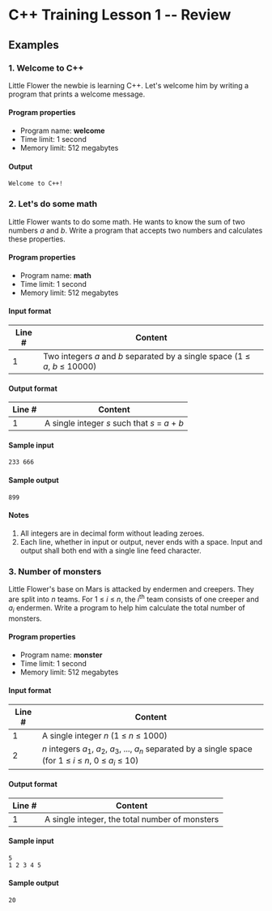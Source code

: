 # C++ Training Lesson 1 -- Review

## Examples

### 1. Welcome to C++

Little Flower the newbie is learning C++. Let's welcome him by writing a program that prints a welcome message. 

#### Program properties

* Program name: **welcome**
* Time limit: 1 second
* Memory limit: 512 megabytes

#### Output

```
Welcome to C++!
```

### 2. Let's do some math

Little Flower wants to do some math.
He wants to know the sum of two numbers *a* and *b*.
Write a program that accepts two numbers and calculates these properties. 

#### Program properties

* Program name: **math**
* Time limit: 1 second
* Memory limit: 512 megabytes

#### Input format

| Line # | Content                                                                    |
| ------ | -------------------------------------------------------------------------- |
| 1      | Two integers *a* and *b* separated by a single space (1 ≤ *a*, *b* ≤ 10000) |

#### Output format

| Line # | Content                                        |
| ------ | ---------------------------------------------- |
| 1      | A single integer *s* such that *s* = *a* + *b* |

#### Sample input

```
233 666
```

#### Sample output

```
899
```

#### Notes
1. All integers are in decimal form without leading zeroes. 
2. Each line, whether in input or output, never ends with a space. Input and output shall both end with a single line feed character. 

### 3. Number of monsters

Little Flower's base on Mars is attacked by endermen and creepers. 
They are split into *n* teams. 
For 1 ≤ *i* ≤ *n*, the *i*<sup>th</sup> team consists of one creeper and *a*<sub>*i*</sub> endermen. 
Write a program to help him calculate the total number of monsters. 

#### Program properties

* Program name: **monster**
* Time limit: 1 second
* Memory limit: 512 megabytes

#### Input format

| Line # | Content                                                                                                                                                            |
| ------ | ------------------------------------------------------------------------------------------------------------------------------------------------------------------ |
| 1      | A single integer *n* (1 ≤ *n* ≤ 1000)                                                                                                                              |
| 2      | *n* integers *a*<sub>1</sub>, *a*<sub>2</sub>, *a*<sub>3</sub>, ..., *a*<sub>*n*</sub> separated by a single space (for 1 ≤ *i* ≤ *n*, 0 ≤ *a*<sub>*i*</sub> ≤ 10) |

#### Output format

| Line # | Content                                        |
| ------ | ---------------------------------------------- |
| 1      | A single integer, the total number of monsters |

#### Sample input

```
5
1 2 3 4 5
```

#### Sample output

```
20
```
